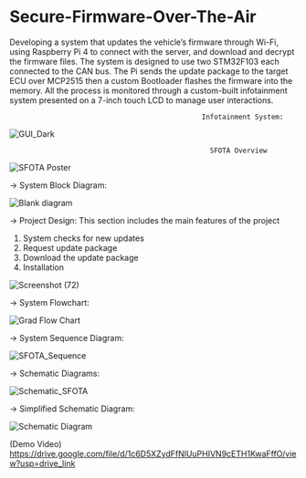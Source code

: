 # Secure-Firmware-Over-The-Air
Developing a system that updates the vehicle’s firmware through Wi-Fi, using Raspberry Pi 4 to connect with the server, and download and decrypt the firmware files. The system is designed to use two STM32F103 each connected to the CAN bus. The Pi sends the update package to the target ECU over MCP2515 then a custom Bootloader flashes the firmware into the memory. All the process is monitored through a custom-built infotainment system presented on a 7-inch touch LCD to manage user interactions.

                                                   Infotainment System:

![GUI_Dark](https://github.com/OmarElsehity/Secure-Firmware-Over-The-Air/assets/79268813/98567d3e-7f96-4610-b32f-3358e1e81eda)

                                                     SFOTA Overview 

                                                                
![SFOTA Poster](https://github.com/OmarElsehity/Secure-Firmware-Over-The-Air/assets/79268813/df5019dd-c95b-4937-881b-f76909021f1d)


-> System Block Diagram:

![Blank diagram](https://github.com/OmarElsehity/Secure-Firmware-Over-The-Air/assets/79268813/fc50b3ff-3bd9-4d54-916e-0fa228e39eab)

-> Project Design:
This section includes the main features of the project
1. System checks for new updates
2. Request update package
3. Download the update package
4. Installation
   
![Screenshot (72)](https://github.com/OmarElsehity/Secure-Firmware-Over-The-Air/assets/79268813/797d3ba1-b843-4fe6-a296-5508cafcffed)


-> System Flowchart:

![Grad Flow Chart](https://github.com/OmarElsehity/Secure-Firmware-Over-The-Air/assets/79268813/71b1a87d-6910-4122-86e1-fef2e2185ad7)


-> System Sequence Diagram:

![SFOTA_Sequence](https://github.com/OmarElsehity/Secure-Firmware-Over-The-Air/assets/79268813/584823f3-0ed3-4e22-af5b-d83695997183)


-> Schematic Diagrams:

![Schematic_SFOTA](https://github.com/OmarElsehity/Secure-Firmware-Over-The-Air/assets/79268813/b641026d-3e15-4886-bcfc-d5c7c1f5509f)

-> Simplified Schematic Diagram:

![Schematic Diagram](https://github.com/OmarElsehity/Secure-Firmware-Over-The-Air/assets/79268813/c9079ce9-b062-4f36-9c16-4909bf7140d7)

(Demo Video) 
https://drive.google.com/file/d/1c6D5XZydFfNlUuPHIVN9cETH1KwaFffO/view?usp=drive_link

